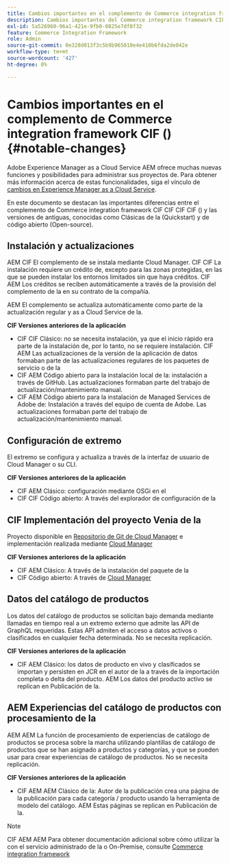 ```yaml
---
title: Cambios importantes en el complemento de Commerce integration framework CIF ()
description: Cambios importantes del Commerce integration framework CIF CIF () en comparación con las versiones antiguas del.
exl-id: 5a526960-96a1-421e-9fb0-0825e7df8f32
feature: Commerce Integration Framework
role: Admin
source-git-commit: 0e328d013f3c5b9b965010e4e410b6fda2de042e
workflow-type: tm+mt
source-wordcount: '427'
ht-degree: 0%

---
```


# Cambios importantes en el complemento de Commerce integration framework CIF (){#notable-changes}

Adobe Experience Manager as a Cloud Service AEM ofrece muchas nuevas funciones y posibilidades para administrar sus proyectos de. Para obtener más información acerca de estas funcionalidades, siga el vínculo de [cambios en Experience Manager as a Cloud Service](/help/release-notes/aem-cloud-changes.md).

En este documento se destacan las importantes diferencias entre el complemento de Commerce integration framework CIF CIF CIF CIF () y las versiones de antiguas, conocidas como Clásicas de la (Quickstart) y de código abierto (Open-source).

## Instalación y actualizaciones

AEM CIF El complemento de se instala mediante Cloud Manager. CIF CIF La instalación requiere un crédito de, excepto para las zonas protegidas, en las que se pueden instalar los entornos limitados sin que haya créditos. CIF AEM Los créditos se reciben automáticamente a través de la provisión del complemento de la en su contrato de la compañía.

AEM El complemento se actualiza automáticamente como parte de la actualización regular y as a Cloud Service de la.

**CIF Versiones anteriores de la aplicación**

* CIF CIF Clásico: no se necesita instalación, ya que el inicio rápido era parte de la instalación de, por lo tanto, no se requiere instalación. CIF AEM Las actualizaciones de la versión de la aplicación de datos formaban parte de las actualizaciones regulares de los paquetes de servicio o de la
* CIF AEM Código abierto para la instalación local de la: instalación a través de GitHub. Las actualizaciones formaban parte del trabajo de actualización/mantenimiento manual.
* CIF AEM Código abierto para la instalación de Managed Services de Adobe de: Instalación a través del equipo de cuenta de Adobe. Las actualizaciones formaban parte del trabajo de actualización/mantenimiento manual.

## Configuración de extremo

El extremo se configura y actualiza a través de la interfaz de usuario de Cloud Manager o su CLI.

**CIF Versiones anteriores de la aplicación**

* CIF AEM Clásico: configuración mediante OSGi en el
* CIF CIF Código abierto: A través del explorador de configuración de la

## CIF Implementación del proyecto Venia de la

Proyecto disponible en [Repositorio de Git de Cloud Manager](https://experienceleague.adobe.com/docs/experience-manager-cloud-service/content/implementing/using-cloud-manager/managing-code/integrating-with-git.html) e implementación realizada mediante [Cloud Manager](https://experienceleague.adobe.com/docs/experience-manager-cloud-service/content/implementing/deploying/overview.html)

**CIF Versiones anteriores de la aplicación**

* CIF AEM Clásico: A través de la instalación del paquete de la
* CIF Código abierto: A través de [Cloud Manager](https://experienceleague.adobe.com/docs/experience-manager-cloud-manager/content/introduction.html?lang=es)

## Datos del catálogo de productos

Los datos del catálogo de productos se solicitan bajo demanda mediante llamadas en tiempo real a un extremo externo que admite las API de GraphQL requeridas. Estas API admiten el acceso a datos activos o clasificados en cualquier fecha determinada. No se necesita replicación.

**CIF Versiones anteriores de la aplicación**

* CIF AEM Clásico: los datos de producto en vivo y clasificados se importan y persisten en JCR en el autor de la a través de la importación completa o delta del producto. AEM Los datos del producto activo se replican en Publicación de la.

## AEM Experiencias del catálogo de productos con procesamiento de la

AEM AEM La función de procesamiento de experiencias de catálogo de productos se procesa sobre la marcha utilizando plantillas de catálogo de productos que se han asignado a productos y categorías, y que se pueden usar para crear experiencias de catálogo de productos. No se necesita replicación.

**CIF Versiones anteriores de la aplicación**

* CIF AEM AEM Clásico de la: Autor de la publicación crea una página de la publicación para cada categoría / producto usando la herramienta de modelo del catálogo. AEM Estas páginas se replican en Publicación de la.

>[!NOTE]
>
>CIF AEM AEM Para obtener documentación adicional sobre cómo utilizar la con el servicio administrado de la o On-Premise, consulte [Commerce integration framework](https://www.adobe.io/apis/experiencecloud/commerce-integration-framework/getting-started.html)
